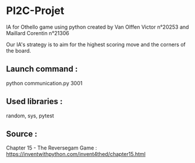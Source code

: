 # PI2C-Projet
IA for Othello game using python created by Van Olffen Victor n°20253 and Maillard Corentin n°21306

Our IA's strategy is to aim for the highest scoring move and the corners of the board.

## Launch command :
python communication.py 3001

## Used libraries :
random, sys, pytest

## Source :
Chapter 15 - The Reversegam Game : https://inventwithpython.com/invent4thed/chapter15.html
